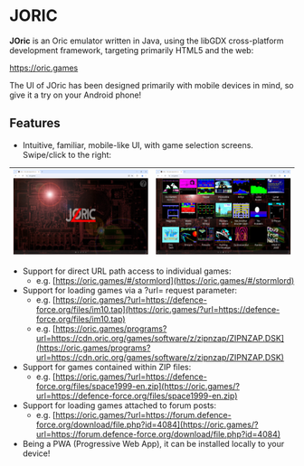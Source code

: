 # JORIC
**JOric** is an Oric emulator written in Java, using the libGDX cross-platform development framework, targeting primarily HTML5 and the web:

https://oric.games

The UI of JOric has been designed primarily with mobile devices in mind, so give it a try on your Android phone! 

## Features
- Intuitive, familiar, mobile-like UI, with game selection screens. Swipe/click to the right:
  
![](img/title_page_web_desktop.jpg)           |![](img/games_page_web_desktop.jpg) 
:-------------------------:|:-------------------------:

- Support for direct URL path access to individual games:
  - e.g. [https://oric.games/#/stormlord](https://oric.games/#/stormlord)
- Support for loading games via a ?url= request parameter:
  - e.g. [https://oric.games/?url=https://defence-force.org/files/im10.tap](https://oric.games/?url=https://defence-force.org/files/im10.tap)
  - e.g. [https://oric.games/programs?url=https://cdn.oric.org/games/software/z/zipnzap/ZIPNZAP.DSK](https://oric.games/programs?url=https://cdn.oric.org/games/software/z/zipnzap/ZIPNZAP.DSK)
- Support for games contained within ZIP files:
  - e.g. [https://oric.games/?url=https://defence-force.org/files/space1999-en.zip](https://oric.games/?url=https://defence-force.org/files/space1999-en.zip)
- Support for loading games attached to forum posts:
  - e.g. [https://oric.games/?url=https://forum.defence-force.org/download/file.php?id=4084](https://oric.games/?url=https://forum.defence-force.org/download/file.php?id=4084)
- Being a PWA (Progressive Web App), it can be installed locally to your device!
